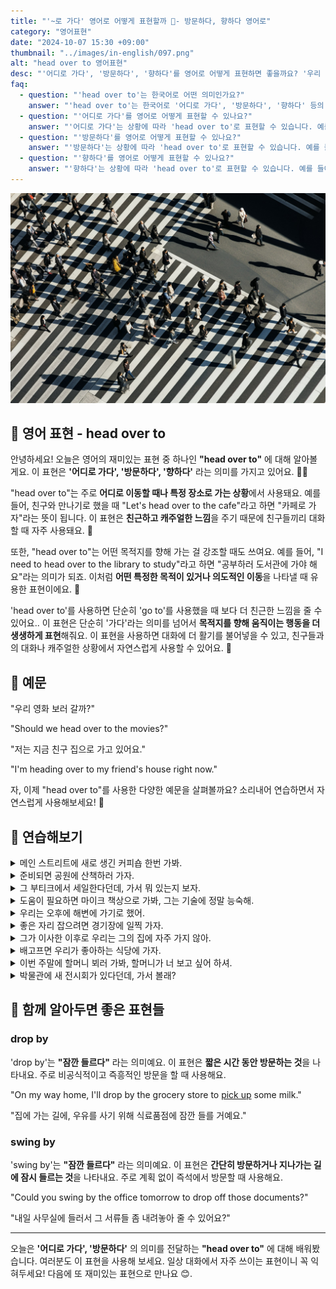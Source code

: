 ```yaml
---
title: "'~로 가다' 영어로 어떻게 표현할까 🚶- 방문하다, 향하다 영어로"
category: "영어표현"
date: "2024-10-07 15:30 +09:00"
thumbnail: "../images/in-english/097.png"
alt: "head over to 영어표현"
desc: "'어디로 가다', '방문하다', '향하다'를 영어로 어떻게 표현하면 좋을까요? '우리 영화 보러 갈까?', '저는 지금 친구 집으로 가고 있어요' 등을 영어로 표현하는 법을 배워봅시다. 다양한 예문을 통해서 연습하고 본인의 표현으로 만들어 보세요."
faq:
  - question: "'head over to'는 한국어로 어떤 의미인가요?"
    answer: "'head over to'는 한국어로 '어디로 가다', '방문하다', '향하다' 등의 의미를 가지고 있습니다. 주로 특정 장소로 이동할 때 사용되는 표현입니다."
  - question: "'어디로 가다'를 영어로 어떻게 표현할 수 있나요?"
    answer: "'어디로 가다'는 상황에 따라 'head over to'로 표현할 수 있습니다. 예를 들어, '카페로 가자'는 'Let's head over to the cafe'로 말할 수 있습니다."
  - question: "'방문하다'를 영어로 어떻게 표현할 수 있나요?"
    answer: "'방문하다'는 상황에 따라 'head over to'로 표현할 수 있습니다. 예를 들어, '친구 집을 방문하다'는 'head over to my friend's house'로 말할 수 있습니다."
  - question: "'향하다'를 영어로 어떻게 표현할 수 있나요?"
    answer: "'향하다'는 상황에 따라 'head over to'로 표현할 수 있습니다. 예를 들어, '도서관으로 향하다'는 'head over to the library'로 말할 수 있습니다."
---
```


![people heading somewhere](../images/in-english/097-1.jpeg)

## 🌟 영어 표현 - head over to

안녕하세요! 오늘은 영어의 재미있는 표현 중 하나인 **"head over to"** 에 대해 알아볼게요. 이 표현은 **'어디로 가다', '방문하다', '향하다'** 라는 의미를 가지고 있어요. 🚶‍♂️

"head over to"는 주로 **어디로 이동할 때나 특정 장소로 가는 상황**에서 사용돼요. 예를 들어, 친구와 만나기로 했을 때 "Let's head over to the cafe"라고 하면 "카페로 가자"라는 뜻이 됩니다. 이 표현은 **친근하고 캐주얼한 느낌**을 주기 때문에 친구들끼리 대화할 때 자주 사용돼요. 👫

또한, "head over to"는 어떤 목적지를 향해 가는 걸 강조할 때도 쓰여요. 예를 들어, "I need to head over to the library to study"라고 하면 "공부하러 도서관에 가야 해요"라는 의미가 되죠. 이처럼 **어떤 특정한 목적이 있거나 의도적인 이동**을 나타낼 때 유용한 표현이에요. 🎯

'head over to'를 사용하면 단순히 'go to'를 사용했을 때 보다 더 친근한 느낌을 줄 수 있어요.. 이 표현은 단순히 '가다'라는 의미를 넘어서 **목적지를 향해 움직이는 행동을 더 생생하게 표현**해줘요. 이 표현을 사용하면 대화에 더 활기를 불어넣을 수 있고, 친구들과의 대화나 캐주얼한 상황에서 자연스럽게 사용할 수 있어요. 🤗

<script async src="https://pagead2.googlesyndication.com/pagead/js/adsbygoogle.js?client=ca-pub-1465612013356152"
     crossorigin="anonymous"></script>
<!-- engple-horizontal-ad -->

<div 
  data-inline-banner="🎉 새해에는 스픽 AI와 함께 영어 공부하자" 
  data-inline-banner-subtext="설날 특별 할인으로 60%할인 + 추가 7만원 할인! (~2/3)" 
  data-inline-banner-link="https://app.usespeak.com/kr-ko/sale/kr-affiliate-special/?ref=engple-inline"
  data-inline-banner-caption="해당 링크를 통해 구매시 일정액의 수수료를 지급받습니다.">
</div>

## 📖 예문

"우리 영화 보러 갈까?"

"Should we head over to the movies?"

"저는 지금 친구 집으로 가고 있어요."

"I'm heading over to my friend's house right now."

자, 이제 "head over to"를 사용한 다양한 예문을 살펴볼까요? 소리내어 연습하면서 자연스럽게 사용해보세요! 🚀

## 💬 연습해보기

<details>
<summary>메인 스트리트에 새로 생긴 커피숍 한번 가봐.</summary>
<span>You should head over to check out that new coffee shop on Main Street.</span>
</details>

<details>
<summary>준비되면 공원에 산책하러 가자.</summary>
<span>Once you're ready, we can head over to the park for a walk.</span>
</details>

<details>
<summary>그 부티크에서 세일한다던데, 가서 뭐 있는지 보자.</summary>
<span>I heard there's a sale at that boutique, let's head over and see what's on offer.</span>
</details>

<details>
<summary>도움이 필요하면 마이크 책상으로 가봐, 그는 기술에 정말 능숙해.</summary>
<span>If you need help, just head over to Mike's desk. he's really good with tech stuff.</span>
</details>

<details>
<summary>우리는 오후에 해변에 가기로 했어.</summary>
<span>We planned to head over to the beach for the afternoon.</span>
</details>

<details>
<summary>좋은 자리 잡으려면 경기장에 일찍 가자.</summary>
<span>Let’s head over to the game early to get good seats.</span>
</details>

<details>
<summary>그가 이사한 이후로 우리는 그의 집에 자주 가지 않아.</summary>
<span>Since he moved, we don’t head over to his place as often.</span>
</details>

<details>
<summary>배고프면 우리가 좋아하는 식당에 가자.</summary>
<span>If you’re hungry, we can head over to that diner we love.</span>
</details>

<details>
<summary>이번 주말에 할머니 뵈러 가봐, 할머니가 너 보고 싶어 하셔.</summary>
<span>You should head over and see Grandma this weekend, she misses you.</span>
</details>

<details>
<summary>박물관에 새 전시회가 있다던데, 가서 볼래?</summary>
<span>Heard there’s a new exhibit at the museum, wanna head over and check it out?</span>
</details>

## 🤝 함께 알아두면 좋은 표현들

### drop by

'drop by'는 **"잠깐 들르다"** 라는 의미예요. 이 표현은 **짧은 시간 동안 방문하는 것**을 나타내요. 주로 비공식적이고 즉흥적인 방문을 할 때 사용해요.

"On my way home, I'll drop by the grocery store to [pick up](/blog/in-english/178.pick-up/) some milk."

"집에 가는 길에, 우유를 사기 위해 식료품점에 잠깐 들를 거예요."

### swing by

'swing by'는 **"잠깐 들르다"** 라는 의미예요. 이 표현은 **간단히 방문하거나 지나가는 길에 잠시 들르는 것**을 나타내요. 주로 계획 없이 즉석에서 방문할 때 사용해요.

"Could you swing by the office tomorrow to drop off those documents?"

"내일 사무실에 들러서 그 서류들 좀 내려놓아 줄 수 있어요?"

---

오늘은 **'어디로 가다', '방문하다'** 의 의미를 전달하는 **"head over to"** 에 대해 배워봤습니다. 여러분도 이 표현을 사용해 보세요. 일상 대화에서 자주 쓰이는 표현이니 꼭 익혀두세요! 다음에 또 재미있는 표현으로 만나요 😊.
